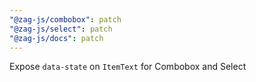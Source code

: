 ```yaml
---
"@zag-js/combobox": patch
"@zag-js/select": patch
"@zag-js/docs": patch
---
```


Expose `data-state` on `ItemText` for Combobox and Select
